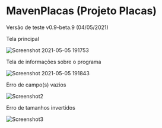 # MavenPlacas (Projeto Placas)

Versão de teste v0.9-beta.9 (04/05/2021)

Tela principal

![Screenshot 2021-05-05 191753](https://user-images.githubusercontent.com/75550536/117216954-f336e600-add6-11eb-902b-e1387e67c55d.png)

Tela de informações sobre o programa

![Screenshot 2021-05-05 191843](https://user-images.githubusercontent.com/75550536/117216949-f205b900-add6-11eb-82ea-51ee681c45e7.png)

Erro de campo(s) vazios

![Screenshot2](https://user-images.githubusercontent.com/75550536/113231674-2931f900-9272-11eb-8066-2ae9a081619f.png)

Erro de tamanhos invertidos

![Screenshot3](https://user-images.githubusercontent.com/75550536/113231675-29ca8f80-9272-11eb-8b31-763ab14af138.png)
